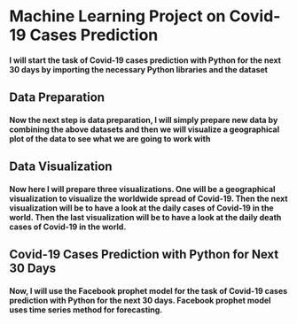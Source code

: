 # Machine Learning Project on Covid-19 Cases Prediction

#### I will start the task of Covid-19 cases prediction with Python for the next 30 days by importing the necessary Python libraries and the dataset

## Data Preparation
#### Now the next step is data preparation, I will simply prepare new data by combining the above datasets and then we will visualize a geographical plot of the data to see what we are going to work with

## Data Visualization
#### Now here I will prepare three visualizations. One will be a geographical visualization to visualize the worldwide spread of Covid-19. Then the next visualization will be to have a look at the daily cases of Covid-19 in the world. Then the last visualization will be to have a look at the daily death cases of Covid-19 in the world.

## Covid-19 Cases Prediction with Python for Next 30 Days
#### Now, I will use the Facebook prophet model for the task of Covid-19 cases prediction with Python for the next 30 days. Facebook prophet model uses time series method for forecasting. 
